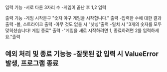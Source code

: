 입력 기능
-서로 다른 3자리 수
-게임이 끝난 후 1,2 입력


출력 기능
-게임 시작문구 "숫자 야구 게임을 시작합니다." 출력
-입력한 수에 대한 결과 출력
    -볼, 스트라이크 출력
    -아무 것도 없을 시 "낫싱"출력
    -일치 시 "3개의 숫자를 모두 맞히셨습니다! 게임 종료" 출력
    -"게임을 새로 시작하려면 1, 종료하려면 2를 입력하세요."출력

예외 처리 및 종료 기능능
-잘못된 값 입력 시 ValueError 발생, 프로그램 종료
-
